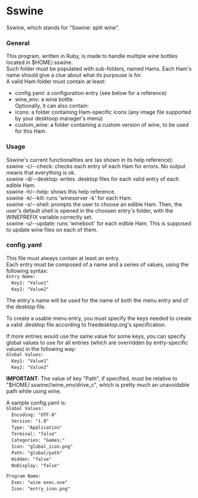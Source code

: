 # Sswine
Sswine, which stands for "Sswine: split wine".

### General
This program, written in Ruby, is made to handle multiple wine bottles located
in $HOME/.sswine.  
Such folder must be populated with sub-folders, named Hams. Each Ham's name
should give a clue about what its purpouse is for.  
A valid Ham folder must contain at least:  
- config.yaml: a configuration entry (see below for a reference)  
- wine_env: a wine bottle  
Optionally, it can also contain:  
- icons: a folder containing Ham-specific icons (any image file supported by
         your desktoop manager's menu)  
- custom_wine: a folder containing a custom version of wine, to be used for
               this Ham.

### Usage
Sswine's current functionalities are (as shown in its help reference):  
sswine -c/--check: checks each entry of each Ham for errors. No output means
                   that everything is ok.  
sswine -d/--desktop: writes .desktop files for each valid entry of each
                     edible Ham.  
sswine -h/--help: shows this help reference.  
sswine -k/--kill: runs 'wineserver -k' for each Ham.  
sswine -s/--shell: prompts the user to choose an edible Ham. Then, the user's
                   default shell is opened in the choosen entry's folder, with
                   the WINEPREFIX variable correctly set.  
sswine -u/--update: runs 'wineboot' for each edible Ham. This is supposed to
                    update wine files on each of them.  

### config.yaml
This file must always contain at least an entry.  
Each entry must be composed of a name and a series of values, using the
following syntax:  
`Entry Name:`  
&emsp;`Key1: "Value1"`  
&emsp;`Key2: "Value2"`  

The entry's name will be used for the name of both the menu entry and of the
desktop file.

To create a usable menu entry, you must specify the keys needed to create a
valid .desktop file according to freedesktop.org's specification.  

If more entries would use the same value for some keys, you can specify global
values to use for all entries (which are overridden by entry-specific values)
in the following way:  
`Global Values:`  
&emsp;`Key1: "Value1"`  
&emsp;`Key2: "Value2"`  

**IMPORTANT**: The value of key "Path", if specified, must be relative to
"$HOME/.sswine/<Ham>/wine_env/drive_c", which is pretty much an unavoidable
path while using wine.  

A sample config.yaml is:  
`Global Values:`  
&emsp;`Encoding: "UTF-8"`  
&emsp;`Version: "1.0"`  
&emsp;`Type: "Application"`  
&emsp;`Terminal: "false"`  
&emsp;`Categories: "Games;"`  
&emsp;`Icon: "global_icon.png"`  
&emsp;`Path: "global/path"`  
&emsp;`Hidden: "false"`  
&emsp;`NoDisplay: "false"`  

`Program Name:`  
&emsp;`Exec: "wine exec.exe"`  
&emsp;`Icon: "entry_icon.png"`  

